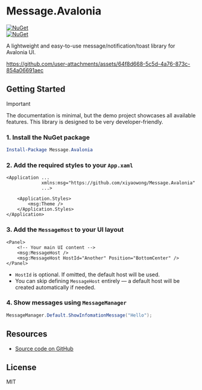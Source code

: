 # Message.Avalonia

[![NuGet](https://img.shields.io/nuget/v/Message.Avalonia.svg)](https://www.nuget.org/packages/Message.Avalonia)  
[![NuGet](https://img.shields.io/nuget/dt/Message.Avalonia.svg)](https://www.nuget.org/packages/Message.Avalonia)

A lightweight and easy-to-use message/notification/toast library for Avalonia UI.

https://github.com/user-attachments/assets/64f8d668-5c5d-4a76-873c-854a06691aec

## Getting Started

> [!Important]
> The documentation is minimal, but the demo project showcases all available features. This library is designed to be
> very developer-friendly.

### 1. Install the NuGet package

```powershell
Install-Package Message.Avalonia
```

### 2. Add the required styles to your `App.xaml`

```xaml
<Application ...
             xmlns:msg="https://github.com/xiyaowong/Message.Avalonia"
             ...>

    <Application.Styles>
        <msg:Theme />
    </Application.Styles>
</Application>
```

### 3. Add the `MessageHost` to your UI layout

```xaml
<Panel>
    <!-- Your main UI content -->
    <msg:MessageHost />
    <msg:MessageHost HostId="Another" Position="BottomCenter" />
</Panel>
```

- `HostId` is optional. If omitted, the default host will be used.
- You can skip defining `MessageHost` entirely — a default host will be created automatically if needed.

### 4. Show messages using `MessageManager`

```csharp
MessageManager.Default.ShowInfomationMessage("Hello");
```

## Resources

- [Source code on GitHub](https://github.com/xiyaowong/Message.Avalonia)

## License

MIT
